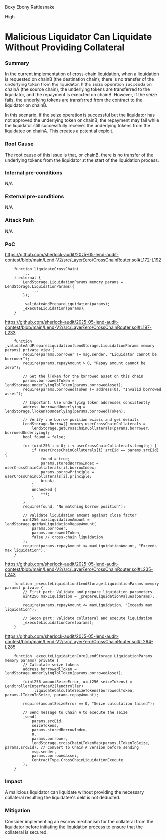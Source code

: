 Boxy Ebony Rattlesnake

High

# Malicious Liquidator Can Liquidate Without Providing Collateral

### Summary
In the current implementation of cross-chain liquidation, when a liquidation is requested on chainB (the destination chain), there is no transfer of the underlying token from the liquidator. If the seize operation succeeds on chainA (the source chain), the underlying tokens are transferred to the liquidator, and the repayment is executed on chainB. However, if the seize fails, the underlying tokens are transferred from the contract to the liquidator on chainB.

In this scenario, if the seize operation is successful but the liquidator has not approved the underlying token on chainB, the repayment may fail while the liquidator still successfully receives the underlying tokens from the liquidatee on chainA. This creates a potential exploit.

### Root Cause
The root cause of this issue is that, on chainB, there is no transfer of the underlying tokens from the liquidator at the start of the liquidation process.

### Internal pre-conditions
N/A

### External pre-conditions
N/A

### Attack Path
N/A

### PoC
https://github.com/sherlock-audit/2025-05-lend-audit-contest/blob/main/Lend-V2/src/LayerZero/CrossChainRouter.sol#L172-L192
```solidity
    function liquidateCrossChain(
        ...
    ) external {
        LendStorage.LiquidationParams memory params = LendStorage.LiquidationParams({
            ...
        });

        _validateAndPrepareLiquidation(params);
        _executeLiquidation(params);
    }
```
https://github.com/sherlock-audit/2025-05-lend-audit-contest/blob/main/Lend-V2/src/LayerZero/CrossChainRouter.sol#L197-L233
```solidity
    function _validateAndPrepareLiquidation(LendStorage.LiquidationParams memory params) private view {
        require(params.borrower != msg.sender, "Liquidator cannot be borrower");
        require(params.repayAmount > 0, "Repay amount cannot be zero");

        // Get the lToken for the borrowed asset on this chain
        params.borrowedlToken = lendStorage.underlyingTolToken(params.borrowedAsset);
        require(params.borrowedlToken != address(0), "Invalid borrowed asset");

        // Important: Use underlying token addresses consistently
        address borrowedUnderlying = lendStorage.lTokenToUnderlying(params.borrowedlToken);

        // Verify the borrow position exists and get details
        LendStorage.Borrow[] memory userCrossChainCollaterals =
            lendStorage.getCrossChainCollaterals(params.borrower, borrowedUnderlying);
        bool found = false;

        for (uint256 i = 0; i < userCrossChainCollaterals.length;) {
            if (userCrossChainCollaterals[i].srcEid == params.srcEid) {
                found = true;
                params.storedBorrowIndex = userCrossChainCollaterals[i].borrowIndex;
                params.borrowPrinciple = userCrossChainCollaterals[i].principle;
                break;
            }
            unchecked {
                ++i;
            }
        }
        require(found, "No matching borrow position");

        // Validate liquidation amount against close factor
        uint256 maxLiquidationAmount = lendStorage.getMaxLiquidationRepayAmount(
            params.borrower,
            params.borrowedlToken,
            false // cross-chain liquidation
        );
        require(params.repayAmount <= maxLiquidationAmount, "Exceeds max liquidation");
    }
```
https://github.com/sherlock-audit/2025-05-lend-audit-contest/blob/main/Lend-V2/src/LayerZero/CrossChainRouter.sol#L235-L243
```solidity
    function _executeLiquidation(LendStorage.LiquidationParams memory params) private {
        // First part: Validate and prepare liquidation parameters
        uint256 maxLiquidation = _prepareLiquidationValues(params);

        require(params.repayAmount <= maxLiquidation, "Exceeds max liquidation");

        // Secon part: Validate collateral and execute liquidation
        _executeLiquidationCore(params);
    }
```
https://github.com/sherlock-audit/2025-05-lend-audit-contest/blob/main/Lend-V2/src/LayerZero/CrossChainRouter.sol#L264-L285
```solidity
    function _executeLiquidationCore(LendStorage.LiquidationParams memory params) private {
        // Calculate seize tokens
        address borrowedlToken = lendStorage.underlyingTolToken(params.borrowedAsset);

        (uint256 amountSeizeError, uint256 seizeTokens) = LendtrollerInterfaceV2(lendtroller)
            .liquidateCalculateSeizeTokens(borrowedlToken, params.lTokenToSeize, params.repayAmount);

        require(amountSeizeError == 0, "Seize calculation failed");

        // Send message to Chain A to execute the seize
        _send(
            params.srcEid,
            seizeTokens,
            params.storedBorrowIndex,
            0,
            params.borrower,
            lendStorage.crossChainLTokenMap(params.lTokenToSeize, params.srcEid), // Convert to Chain A version before sending
            msg.sender,
            params.borrowedAsset,
            ContractType.CrossChainLiquidationExecute
        );
    }
```

### Impact
A malicious liquidator can liquidate without providing the necessary collateral resulting the liquidatee's debt is not deducted.

### Mitigation
Consider implementing an escrow mechanism for the collateral from the liquidator before initiating the liquidation process to ensure that the collateral is secured.